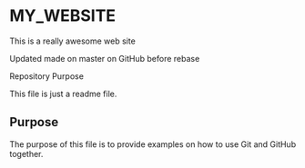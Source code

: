# MY_WEBSITE

This is a really awesome web site

Updated made on master on GitHub before rebase

 Repository Purpose

This file is just a readme file.

## Purpose

The purpose of this file is to provide examples
on how to use Git and GitHub together.